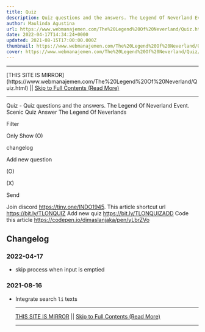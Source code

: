 ```yaml
---
title: Quiz
description: Quiz questions and the answers. The Legend Of Neverland Event.
author: Maulinda Agustina
url: https://www.webmanajemen.com/The%20Legend%20Of%20Neverland/Quiz.html
date: 2022-04-17T14:34:24+0000
updated: 2021-08-15T17:00:00.000Z
thumbnail: https://www.webmanajemen.com/The%20Legend%20Of%20Neverland/Quiz/SCENIC-QUIZ.jpg
cover: https://www.webmanajemen.com/The%20Legend%20Of%20Neverland/Quiz/SCENIC-QUIZ.jpg
---
```


<hr/> [THIS SITE IS MIRROR](https://www.webmanajemen.com/The%20Legend%20Of%20Neverland/Quiz.html) || <a href="https://www.webmanajemen.com/The%20Legend%20Of%20Neverland/Quiz.html" rel="follow" class="button" id="read-more">Skip to Full Contents (Read More)</a> <hr/> Quiz - Quiz questions and the answers. The Legend Of Neverland Event. Scenic Quiz Answer The Legend Of Neverlands


  
Filter
    
    
Only Show (O)
      
 changelog
    
  
Add new question
        
      
(O)
        
(X)
        
Send
        
Join discord https://tiny.one/INDO1945.
    This article shortcut url https://bit.ly/TLONQUIZ
    Add new quiz https://bit.ly/TLONQUIZADD
    Code this article https://codepen.io/dimaslanjaka/pen/yLbrZVo
  
  
    
    
    
  


## Changelog
### 2022-04-17
- skip process when input is emptied
### 2021-08-16
- Integrate search `li` texts <hr/> [THIS SITE IS MIRROR](https://www.webmanajemen.com/The%20Legend%20Of%20Neverland/Quiz.html) || <a href="https://www.webmanajemen.com/The%20Legend%20Of%20Neverland/Quiz.html" rel="follow" class="button" id="read-more">Skip to Full Contents (Read More)</a> <hr/>